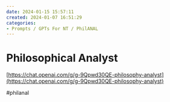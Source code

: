 ```yaml
---
date: 2024-01-15 15:57:11
created: 2024-01-07 16:51:29
categories:
- Prompts / GPTs For NT / PhilANAL
---
```


# Philosophical Analyst

[https://chat.openai.com/g/g-9Qpwd30QE-philosophy-analyst](https://chat.openai.com/g/g-9Qpwd30QE-philosophy-analyst)

  

#philanal
